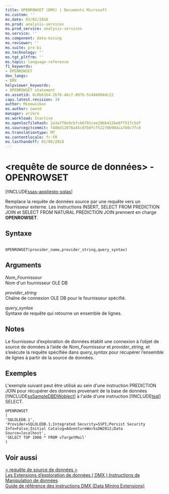 ```yaml
---
title: OPENROWSET (DMX) | Documents Microsoft
ms.custom: ''
ms.date: 03/02/2016
ms.prod: analysis-services
ms.prod_service: analysis-services
ms.service: ''
ms.component: data-mining
ms.reviewer: ''
ms.suite: pro-bi
ms.technology: ''
ms.tgt_pltfrm: ''
ms.topic: language-reference
f1_keywords:
- OPENROWSET
dev_langs:
- DMX
helpviewer_keywords:
- OPENROWSET statement
ms.assetid: 8c8b61b4-2bf6-46c7-8976-51484004dc22
caps.latest.revision: 34
author: Minewiskan
ms.author: owend
manager: erikre
ms.workload: Inactive
ms.openlocfilehash: 2a3a7f8e9cbfcb6791cee28bb412be0ff51fc5df
ms.sourcegitcommit: f486d12078a45c87b0fcf52270b904ca7b0c7fc8
ms.translationtype: MT
ms.contentlocale: fr-FR
ms.lasthandoff: 01/08/2018
---
```

# <a name="ltsource-data-querygt---openrowset"></a>&lt;requête de source de données&gt; -OPENROWSET
[!INCLUDE[ssas-appliesto-sqlas](../includes/ssas-appliesto-sqlas.md)]

  Remplace la requête de données source par une requête vers un fournisseur externe. Les instructions INSERT, SELECT FROM PREDICTION JOIN et SELECT FROM NATURAL PREDICTION JOIN prennent en charge **OPENROWSET**.  
  
## <a name="syntax"></a>Syntaxe  
  
```  
  
OPENROWSET(provider_name,provider_string,query_syntax)  
```  
  
## <a name="arguments"></a>Arguments  
 *Nom_Fournisseur*  
 Nom d'un fournisseur OLE DB  
  
 *provider_string*  
 Chaîne de connexion OLE DB pour le fournisseur spécifié.  
  
 *query_syntax*  
 Syntaxe de requête qui retourne un ensemble de lignes.  
  
## <a name="remarks"></a>Notes   
 Le fournisseur d’exploration de données établit une connexion à l’objet de source de données à l’aide de *Nom_Fournisseur* et *provider_string,* et s’exécute la requête spécifiée dans *query_syntax* pour récupérer l’ensemble de lignes à partir de la source de données.  
  
## <a name="examples"></a>Exemples  
 L'exemple suivant peut être utilisé au sein d'une instruction PREDICTION JOIN pour récupérer des données provenant de la base de données [!INCLUDE[ssSampleDBDWobject](../includes/sssampledbdwobject-md.md)] à l'aide d'une instruction [!INCLUDE[tsql](../includes/tsql-md.md)] SELECT.  
  
```  
OPENROWSET  
(  
'SQLOLEDB.1',  
'Provider=SQLOLEDB.1;Integrated Security=SSPI;Persist Security     Info=False;Initial Catalog=AdventureWorksDW2012;Data Source=localhost',  
'SELECT TOP 1000 * FROM vTargetMail'  
)  
```  
  
## <a name="see-also"></a>Voir aussi  
 [&#60; requête de source de données &#62;](../dmx/source-data-query.md)   
 [Les Extensions d’exploration de données &#40; DMX &#41; Instructions de Manipulation de données](../dmx/dmx-statements-data-manipulation.md)   
 [Guide de référence des instructions DMX &#40;Data Mining Extensions&#41;](../dmx/data-mining-extensions-dmx-statements.md)  
  
  
